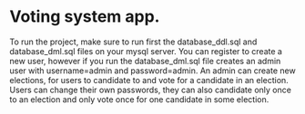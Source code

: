 # Voting system app.
To run the project, make sure to run first the database_ddl.sql and database_dml.sql files on your mysql server.
You can register to create a new user, however if you run the database_dml.sql file creates an admin user with username=admin and password=admin. 
An admin can create new elections, for users to candidate to and vote for a candidate in an election.
Users can change their own passwords, they can also candidate only once to an election and only vote once for one candidate in some election.
